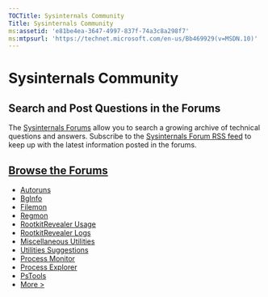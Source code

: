 ```yaml
---
TOCTitle: Sysinternals Community
Title: Sysinternals Community
ms:assetid: 'e81be4ea-3647-4997-837f-74a3c8a298f7'
ms:mtpsurl: 'https://technet.microsoft.com/en-us/Bb469929(v=MSDN.10)'
---
```


# Sysinternals Community

## Search and Post Questions in the Forums

The [Sysinternals Forums](http://forum.sysinternals.com/) allow you to
search a growing archive of technical questions and answers. Subscribe
to the [Sysinternals Forum RSS
feed](http://forum.sysinternals.com/rss_topic_feed.asp) to keep up with
the latest information posted in the forums.

## [Browse the Forums](http://forum.sysinternals.com/)

-   [Autoruns](http://forum.sysinternals.com/forum_topics.asp?fid=16)
-   [BgInfo](http://forum.sysinternals.com/forum_topics.asp?fid=5)
-   [Filemon](http://forum.sysinternals.com/forum_topics.asp?fid=3)
-   [Regmon](http://forum.sysinternals.com/forum_topics.asp?fid=4)
-   [RootkitRevealer Usage](http://forum.sysinternals.com/forum_topics.asp?fid=15)
-   [RootkitRevealer Logs](http://forum.sysinternals.com/forum_topics.asp?fid=17)
-   [Miscellaneous Utilities](http://forum.sysinternals.com/forum_topics.asp?fid=11)
-   [Utilities Suggestions](http://forum.sysinternals.com/forum_topics.asp?fid=14)
-   [Process Monitor](http://forum.sysinternals.com/forum_topics.asp?fid=19)
-   [Process Explorer](http://forum.sysinternals.com/forum_topics.asp?fid=2)
-   [PsTools](http://forum.sysinternals.com/forum_topics.asp?fid=8)
-   [More &gt;](http://forum.sysinternals.com/)
